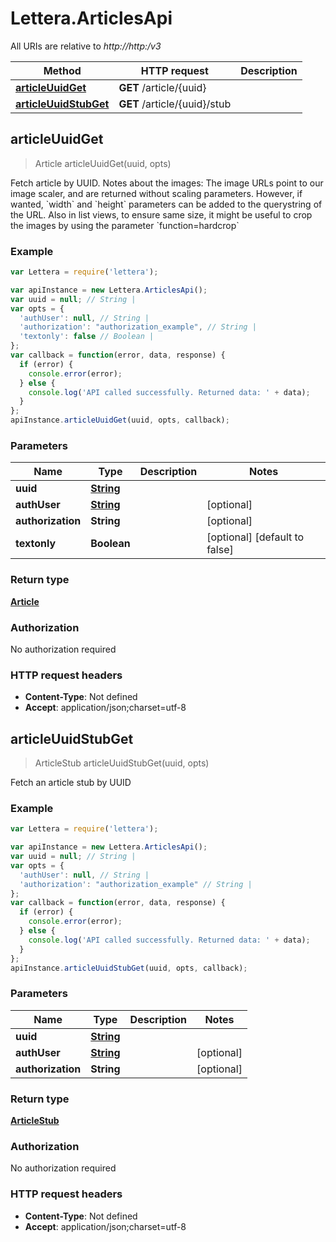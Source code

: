 # Lettera.ArticlesApi

All URIs are relative to *http://http:/v3*

Method | HTTP request | Description
------------- | ------------- | -------------
[**articleUuidGet**](ArticlesApi.md#articleUuidGet) | **GET** /article/{uuid} | 
[**articleUuidStubGet**](ArticlesApi.md#articleUuidStubGet) | **GET** /article/{uuid}/stub | 



## articleUuidGet

> Article articleUuidGet(uuid, opts)



Fetch article by UUID.   Notes about the images:   The image URLs point to our image scaler, and are returned without scaling parameters.  However, if wanted, &#x60;width&#x60; and &#x60;height&#x60; parameters can be added to the querystring of the URL.  Also in list views, to ensure same size, it might be useful to crop the images by using the parameter &#x60;function&#x3D;hardcrop&#x60;

### Example

```javascript
var Lettera = require('lettera');

var apiInstance = new Lettera.ArticlesApi();
var uuid = null; // String | 
var opts = {
  'authUser': null, // String | 
  'authorization': "authorization_example", // String | 
  'textonly': false // Boolean | 
};
var callback = function(error, data, response) {
  if (error) {
    console.error(error);
  } else {
    console.log('API called successfully. Returned data: ' + data);
  }
};
apiInstance.articleUuidGet(uuid, opts, callback);
```

### Parameters



Name | Type | Description  | Notes
------------- | ------------- | ------------- | -------------
 **uuid** | [**String**](.md)|  | 
 **authUser** | [**String**](.md)|  | [optional] 
 **authorization** | **String**|  | [optional] 
 **textonly** | **Boolean**|  | [optional] [default to false]

### Return type

[**Article**](Article.md)

### Authorization

No authorization required

### HTTP request headers

- **Content-Type**: Not defined
- **Accept**: application/json;charset=utf-8


## articleUuidStubGet

> ArticleStub articleUuidStubGet(uuid, opts)



Fetch an article stub by UUID

### Example

```javascript
var Lettera = require('lettera');

var apiInstance = new Lettera.ArticlesApi();
var uuid = null; // String | 
var opts = {
  'authUser': null, // String | 
  'authorization': "authorization_example" // String | 
};
var callback = function(error, data, response) {
  if (error) {
    console.error(error);
  } else {
    console.log('API called successfully. Returned data: ' + data);
  }
};
apiInstance.articleUuidStubGet(uuid, opts, callback);
```

### Parameters



Name | Type | Description  | Notes
------------- | ------------- | ------------- | -------------
 **uuid** | [**String**](.md)|  | 
 **authUser** | [**String**](.md)|  | [optional] 
 **authorization** | **String**|  | [optional] 

### Return type

[**ArticleStub**](ArticleStub.md)

### Authorization

No authorization required

### HTTP request headers

- **Content-Type**: Not defined
- **Accept**: application/json;charset=utf-8

